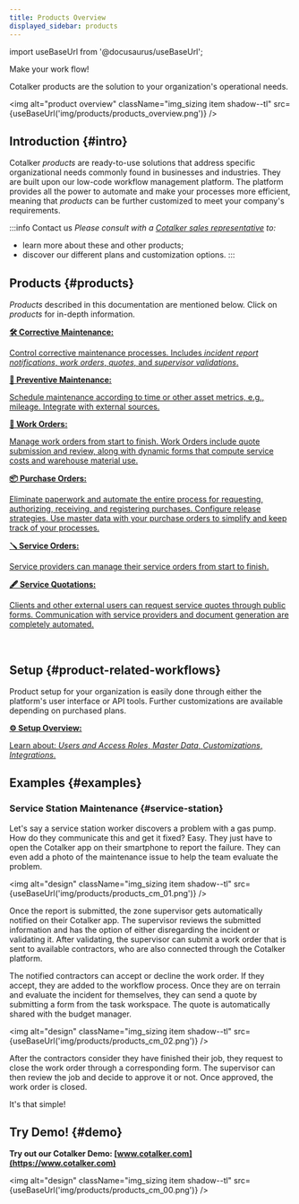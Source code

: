 ```yaml
---
title: Products Overview
displayed_sidebar: products
---
```


import useBaseUrl from '@docusaurus/useBaseUrl'; 

<span className="align-center text-center hero__title">Make your work flow!</span>

<span className="align-center text-center hero__subtitle">Cotalker products are the solution to your organization's operational needs.</span>
<br/>

<img alt="product overview" className="img_sizing item shadow--tl" src={useBaseUrl('img/products/products_overview.png')} />
<br/>

## Introduction {#intro}

Cotalker _products_ are ready-to-use solutions that address specific organizational needs commonly found in businesses and industries. They are built upon our low-code workflow management platform. The platform provides all the power to automate and make your processes more efficient, meaning that _products_ can be further customized to meet your company's requirements. 

:::info Contact us
_Please consult with a [Cotalker sales representative](/docs/support/commercial) to:_
- learn more about these and other products;
- discover our different plans and customization options.
:::

## Products {#products}

_Products_ described in this documentation are mentioned below. Click on _products_ for in-depth information.

<div className="container">
<div className="row">

<div className="col col--12 margin-bottom--lg">
<a className="card2 padding--lg cardContainer_qNfC" href="/docs/products/corrective_maintenance/cm_overview">

<span className="hero__subtitle"><b>🛠 Corrective Maintenance:</b></span>

Control corrective maintenance processes. Includes _incident report notifications_, _work orders_, _quotes_, and _supervisor validations_.

</a>
</div>

<div className="col col--12 margin-bottom--lg">
<a className="card2 padding--lg cardContainer_qNfC" href="/docs/products/preventive_maintenance/pm_overview">

<span className="hero__subtitle"><b>📅 Preventive Maintenance:</b></span>

Schedule maintenance according to time or other asset metrics, e.g., mileage. Integrate with external sources.

</a>
</div>

<div className="col col--12 margin-bottom--lg">
<a className="card2 padding--lg cardContainer_qNfC" href="/docs/products/work_order_product/wo_overview">

<span className="hero__subtitle"><b>🧾 Work Orders:</b></span> 

Manage work orders from start to finish. Work Orders include quote submission and review, along with dynamic forms that compute service costs and warehouse material use. 

</a>
</div>

<div className="col col--12 margin-bottom--lg">
<a className="card2 padding--lg cardContainer_qNfC" href="/docs/products/purchase_order_product/po_overview">

<span className="hero__subtitle"><b>📦 Purchase Orders:</b></span> 

Eliminate paperwork and automate the entire process for requesting, authorizing, receiving, and registering purchases. Configure release strategies. Use master data with your purchase orders to simplify and keep track of your processes.

</a>
</div>

<div className="col col--12 margin-bottom--lg">
<a className="card2 padding--lg cardContainer_qNfC" href="/docs/products/service_orders/so_overview">

<span className="hero__subtitle"><b>🪛 Service Orders:</b></span> 

Service providers can manage their service orders from start to finish.

</a>
</div>

<div className="col col--12 margin-bottom--lg">
<a className="card2 padding--lg cardContainer_qNfC" href="/docs/products/service_quotations/sq_overview">

<span className="hero__subtitle"><b>🖋 Service Quotations:</b></span>

Clients and other external users can request service quotes through public forms. Communication with service providers and document generation are completely automated.

</a>
</div>

</div>
</div>
<br/>


## Setup {#product-related-workflows}
Product setup for your organization is easily done through either the platform's user interface or API tools. Further customizations are available depending on purchased plans.

<div className="container">
<div className="row">

<div className="col col--12 margin-bottom--lg">
<a className="card2 padding--lg cardContainer_qNfC" href="/docs/products/setup/setup_overview">

<span className="hero__subtitle"><b>⚙️ Setup Overview:</b></span>

Learn about: _Users and Access Roles_, _Master Data_, _Customizations_, _Integrations_.

</a>
</div>

</div>
</div>

## Examples {#examples}
### Service Station Maintenance {#service-station}

Let's say a service station worker discovers a problem with a gas pump. How do they communicate this and get it fixed? Easy. They just have to open the Cotalker app on their smartphone to report the failure. They can even add a photo of the maintenance issue to help the team evaluate the problem.

<img alt="design" className="img_sizing item shadow--tl" src={useBaseUrl('img/products/products_cm_01.png')} />
<br/>

Once the report is submitted, the zone supervisor gets automatically notified on their Cotalker app. The supervisor reviews the submitted information and has the option of either disregarding the incident or validating it. After validating, the supervisor can submit a work order that is sent to available contractors, who are also connected through the Cotalker platform. 

The notified contractors can accept or decline the work order. If they accept, they are added to the workflow process. Once they are on terrain and evaluate the incident for themselves, they can send a quote by submitting a form from the task workspace. The quote is automatically shared with the budget manager.

<img alt="design" className="img_sizing item shadow--tl" src={useBaseUrl('img/products/products_cm_02.png')} />
<br/>

After the contractors consider they have finished their job, they request to close the work order through a corresponding form. The supervisor can then review the job and decide to approve it or not. Once approved, the work order is closed.

It's that simple!


## Try Demo! {#demo}

**Try out our Cotalker Demo: [www.cotalker.com](https://www.cotalker.com)**

<img alt="design" className="img_sizing item shadow--tl" src={useBaseUrl('img/products/products_cm_00.png')} />
<br/>
